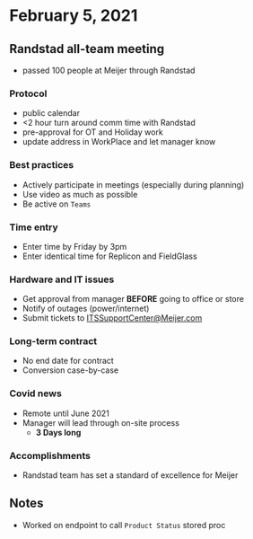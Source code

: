 # February 5, 2021

## Randstad all-team meeting

- passed 100 people at Meijer through Randstad

### Protocol

- public calendar
- <2 hour turn around comm time with Randstad
- pre-approval for OT and Holiday work
- update address in WorkPlace and let manager know

### Best practices

- Actively participate in meetings (especially during planning)
- Use video as much as possible
- Be active on `Teams`

### Time entry

- Enter time by Friday by 3pm
- Enter identical time for Replicon and FieldGlass

### Hardware and IT issues

- Get approval from manager **BEFORE** going to office or store
- Notify of outages (power/internet)
- Submit tickets to ITSSupportCenter@Meijer.com

### Long-term contract

- No end date for contract
- Conversion case-by-case

### Covid news

- Remote until June 2021
- Manager will lead through on-site process
  - **3 Days long**

### Accomplishments

- Randstad team has set a standard of excellence for Meijer

## Notes

- Worked on endpoint to call `Product Status` stored proc
